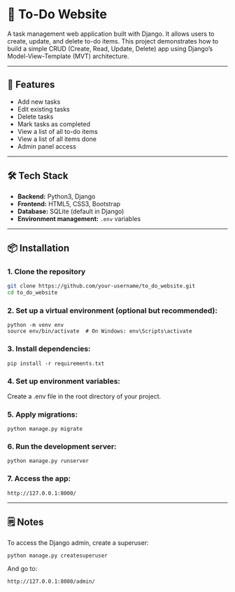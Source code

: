# 📝 To-Do Website

A task management web application built with Django. It allows users to create, update, and delete to-do items. This project demonstrates how to build a simple CRUD (Create, Read, Update, Delete) app using Django’s Model-View-Template (MVT) architecture.

---

## 🚀 Features

- Add new tasks
- Edit existing tasks
- Delete tasks
- Mark tasks as completed
- View a list of all to-do items
- View a list of all items done
- Admin panel access

---

## 🛠️ Tech Stack

- **Backend:** Python3, Django
- **Frontend:** HTML5, CSS3, Bootstrap
- **Database:** SQLite (default in Django)
- **Environment management:** `.env` variables

---

## 📦 Installation

### 1. Clone the repository
```bash
git clone https://github.com/your-username/to_do_website.git
cd to_do_website
```

### 2. Set up a virtual environment (optional but recommended):
```
python -m venv env
source env/bin/activate  # On Windows: env\Scripts\activate
```

### 3. Install dependencies:
```
pip install -r requirements.txt
```

### 4. Set up environment variables:
Create a .env file in the root directory of your project.

### 5. Apply migrations:
```
python manage.py migrate
```

### 6. Run the development server:
```
python manage.py runserver
```

### 7. Access the app:
```
http://127.0.0.1:8000/
```

---

## 🗒️ Notes
To access the Django admin, create a superuser:
```
python manage.py createsuperuser
```
And go to:
```
http://127.0.0.1:8000/admin/
```
